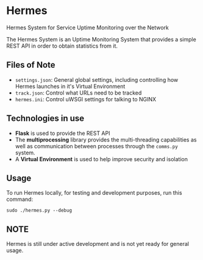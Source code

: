 # Hermes
Hermes System for Service Uptime Monitoring over the Network

The Hermes System is an Uptime Monitoring System that provides a simple REST API in order to obtain statistics from it.

## Files of Note
 - `settings.json`: General global settings, including controlling how Hermes launches in it's Virtual Environment
 - `track.json`: Control what URLs need to be tracked
 - `hermes.ini`: Control uWSGI settings for talking to NGINX

## Technologies in use
 - **Flask** is used to provide the REST API
 - The **multiprocessing** library provides the multi-threading capabilities as well as communication between processes through the `comms.py` system.
 - A **Virtual Environment** is used to help improve security and isolation


## Usage
To run Hermes locally, for testing and development purposes, run this command:
```
sudo ./hermes.py --debug
```

## NOTE
Hermes is still under active development and is not yet ready for general usage.
